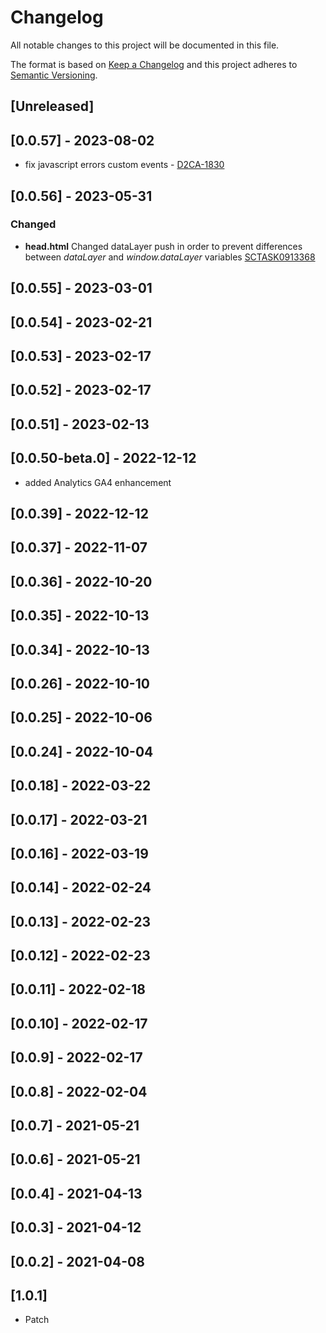 # Changelog

All notable changes to this project will be documented in this file.

The format is based on [Keep a Changelog](http://keepachangelog.com/en/1.0.0/)
and this project adheres to [Semantic Versioning](http://semver.org/spec/v2.0.0.html).

## [Unreleased]
## [0.0.57] - 2023-08-02
- fix javascript errors custom events - [D2CA-1830](https://whirlpoolgtm.atlassian.net/browse/D2CA-1830)
## [0.0.56] - 2023-05-31

### Changed

- **head.html** Changed dataLayer push in order to prevent differences between _dataLayer_ and _window.dataLayer_ variables [SCTASK0913368](https://whirlpool.service-now.com/nav_to.do?uri=sc_task.do%3Fsys_id=9c860789978fa95026c6362e6253aff4%26sysparm_stack=sc_task_list.do%3Fsysparm_query=active=true)

## [0.0.55] - 2023-03-01

## [0.0.54] - 2023-02-21

## [0.0.53] - 2023-02-17

## [0.0.52] - 2023-02-17

## [0.0.51] - 2023-02-13

## [0.0.50-beta.0] - 2022-12-12
- added Analytics GA4 enhancement
## [0.0.39] - 2022-12-12

## [0.0.37] - 2022-11-07

## [0.0.36] - 2022-10-20

## [0.0.35] - 2022-10-13

## [0.0.34] - 2022-10-13

## [0.0.26] - 2022-10-10

## [0.0.25] - 2022-10-06

## [0.0.24] - 2022-10-04

## [0.0.18] - 2022-03-22

## [0.0.17] - 2022-03-21

## [0.0.16] - 2022-03-19

## [0.0.14] - 2022-02-24

## [0.0.13] - 2022-02-23

## [0.0.12] - 2022-02-23

## [0.0.11] - 2022-02-18

## [0.0.10] - 2022-02-17

## [0.0.9] - 2022-02-17

## [0.0.8] - 2022-02-04

## [0.0.7] - 2021-05-21

## [0.0.6] - 2021-05-21

## [0.0.4] - 2021-04-13

## [0.0.3] - 2021-04-12

## [0.0.2] - 2021-04-08

## [1.0.1]

- Patch
